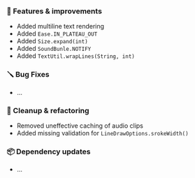 ### 🚀 Features & improvements

- Added multiline text rendering
- Added `Ease.IN_PLATEAU_OUT`
- Added `Size.expand(int)`
- Added `SoundBunle.NOTIFY`
- Added `TextUtil.wrapLines(String, int)`

### 🪛 Bug Fixes

- ...

### 🧽 Cleanup & refactoring

- Removed uneffective caching of audio clips
- Added missing validation for `LineDrawOptions.srokeWidth()`

### 📦 Dependency updates

- ...